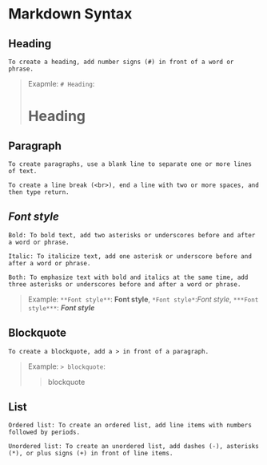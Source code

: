 # Markdown Syntax

## Heading
```
To create a heading, add number signs (#) in front of a word or phrase.
```

> Exapmle: `# Heading`:
> # Heading


## Paragraph
```
To create paragraphs, use a blank line to separate one or more lines of text.

To create a line break (<br>), end a line with two or more spaces, and then type return.
```


## ***Font style***
```
Bold: To bold text, add two asterisks or underscores before and after a word or phrase.

Italic: To italicize text, add one asterisk or underscore before and after a word or phrase.

Both: To emphasize text with bold and italics at the same time, add three asterisks or underscores before and after a word or phrase.
```

> Example: `**Font style**`: **Font style**, `*Font style*`:*Font style*,  `***Font style***`: ***Font style***

## Blockquote
```
To create a blockquote, add a > in front of a paragraph.
```

> Example: `> blockquote`:
>> blockquote

## List
```
Ordered list: To create an ordered list, add line items with numbers followed by periods. 

Unordered list: To create an unordered list, add dashes (-), asterisks (*), or plus signs (+) in front of line items. 
```



